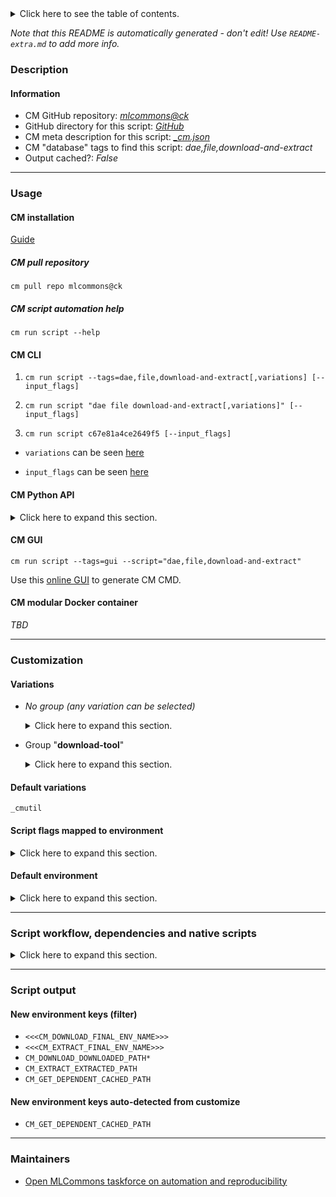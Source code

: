 <details>
<summary>Click here to see the table of contents.</summary>

* [Description](#description)
* [Information](#information)
* [Usage](#usage)
  * [ CM installation](#cm-installation)
  * [ CM script automation help](#cm-script-automation-help)
  * [ CM CLI](#cm-cli)
  * [ CM Python API](#cm-python-api)
  * [ CM GUI](#cm-gui)
  * [ CM modular Docker container](#cm-modular-docker-container)
* [Customization](#customization)
  * [ Variations](#variations)
  * [ Script flags mapped to environment](#script-flags-mapped-to-environment)
  * [ Default environment](#default-environment)
* [Script workflow, dependencies and native scripts](#script-workflow-dependencies-and-native-scripts)
* [Script output](#script-output)
* [New environment keys (filter)](#new-environment-keys-(filter))
* [New environment keys auto-detected from customize](#new-environment-keys-auto-detected-from-customize)
* [Maintainers](#maintainers)

</details>

*Note that this README is automatically generated - don't edit! Use `README-extra.md` to add more info.*

### Description

#### Information

* CM GitHub repository: *[mlcommons@ck](https://github.com/mlcommons/ck/tree/master/cm-mlops)*
* GitHub directory for this script: *[GitHub](https://github.com/mlcommons/ck/tree/master/cm-mlops/script/download-and-extract)*
* CM meta description for this script: *[_cm.json](_cm.json)*
* CM "database" tags to find this script: *dae,file,download-and-extract*
* Output cached?: *False*
___
### Usage

#### CM installation

[Guide](https://github.com/mlcommons/ck/blob/master/docs/installation.md)

##### CM pull repository

```cm pull repo mlcommons@ck```

##### CM script automation help

```cm run script --help```

#### CM CLI

1. `cm run script --tags=dae,file,download-and-extract[,variations] [--input_flags]`

2. `cm run script "dae file download-and-extract[,variations]" [--input_flags]`

3. `cm run script c67e81a4ce2649f5 [--input_flags]`

* `variations` can be seen [here](#variations)

* `input_flags` can be seen [here](#script-flags-mapped-to-environment)

#### CM Python API

<details>
<summary>Click here to expand this section.</summary>

```python

import cmind

r = cmind.access({'action':'run'
                  'automation':'script',
                  'tags':'dae,file,download-and-extract'
                  'out':'con',
                  ...
                  (other input keys for this script)
                  ...
                 })

if r['return']>0:
    print (r['error'])

```

</details>


#### CM GUI

```cm run script --tags=gui --script="dae,file,download-and-extract"```

Use this [online GUI](https://cKnowledge.org/cm-gui/?tags=dae,file,download-and-extract) to generate CM CMD.

#### CM modular Docker container

*TBD*

___
### Customization


#### Variations

  * *No group (any variation can be selected)*
    <details>
    <summary>Click here to expand this section.</summary>

    * `_extract`
      - Environment variables:
        - *CM_DAE_EXTRACT_DOWNLOADED*: `yes`
      - Workflow:
    * `_no-remove-extracted`
      - Environment variables:
        - *CM_DAE_REMOVE_EXTRACTED*: `no`
      - Workflow:
    * `_url.#`
      - Environment variables:
        - *CM_DAE_URL*: `#`
      - Workflow:

    </details>


  * Group "**download-tool**"
    <details>
    <summary>Click here to expand this section.</summary>

    * **`_cmutil`** (default)
      - Workflow:
    * `_curl`
      - Workflow:
    * `_gdown`
      - Workflow:
    * `_torrent`
      - Environment variables:
        - *CM_DAE_DOWNLOAD_USING_TORRENT*: `yes`
        - *CM_TORRENT_WAIT_UNTIL_COMPLETED*: `yes`
        - *CM_TORRENT_DOWNLOADED_PATH_ENV_KEY*: `CM_DAE_FILEPATH`
        - *CM_TORRENT_DOWNLOADED_FILE_NAME*: `<<<CM_DAE_FILENAME>>>`
      - Workflow:
        1. ***Read "prehook_deps" on other CM scripts***
           * download,torrent
             - CM script: [download-torrent](https://github.com/mlcommons/ck/tree/master/cm-mlops/script/download-torrent)
    * `_wget`
      - Workflow:

    </details>


#### Default variations

`_cmutil`

#### Script flags mapped to environment
<details>
<summary>Click here to expand this section.</summary>

* `--url=value`  &rarr;  `CM_DAE_URL=value`

**Above CLI flags can be used in the Python CM API as follows:**

```python
r=cm.access({... , "url":...}
```

</details>

#### Default environment

<details>
<summary>Click here to expand this section.</summary>

These keys can be updated via `--env.KEY=VALUE` or `env` dictionary in `@input.json` or using script flags.


</details>

___
### Script workflow, dependencies and native scripts

<details>
<summary>Click here to expand this section.</summary>

  1. Read "deps" on other CM scripts from [meta](https://github.com/mlcommons/ck/tree/master/cm-mlops/script/download-and-extract/_cm.json)
  1. ***Run "preprocess" function from [customize.py](https://github.com/mlcommons/ck/tree/master/cm-mlops/script/download-and-extract/customize.py)***
  1. ***Read "prehook_deps" on other CM scripts from [meta](https://github.com/mlcommons/ck/tree/master/cm-mlops/script/download-and-extract/_cm.json)***
     * download,file
       * `if (CM_DAE_DOWNLOAD_USING_TORRENT not in ['yes', 'True'])`
       * CM names: `--adr.['download-script']...`
       - CM script: [download-file](https://github.com/mlcommons/ck/tree/master/cm-mlops/script/download-file)
  1. ***Run native script if exists***
  1. ***Read "posthook_deps" on other CM scripts from [meta](https://github.com/mlcommons/ck/tree/master/cm-mlops/script/download-and-extract/_cm.json)***
     * extract,file
       * `if (CM_DAE_EXTRACT_DOWNLOADED in ['yes', 'True'])`
       - CM script: [extract-file](https://github.com/mlcommons/ck/tree/master/cm-mlops/script/extract-file)
  1. ***Run "postrocess" function from [customize.py](https://github.com/mlcommons/ck/tree/master/cm-mlops/script/download-and-extract/customize.py)***
  1. Read "post_deps" on other CM scripts from [meta](https://github.com/mlcommons/ck/tree/master/cm-mlops/script/download-and-extract/_cm.json)
</details>

___
### Script output
#### New environment keys (filter)

* `<<<CM_DOWNLOAD_FINAL_ENV_NAME>>>`
* `<<<CM_EXTRACT_FINAL_ENV_NAME>>>`
* `CM_DOWNLOAD_DOWNLOADED_PATH*`
* `CM_EXTRACT_EXTRACTED_PATH`
* `CM_GET_DEPENDENT_CACHED_PATH`
#### New environment keys auto-detected from customize

* `CM_GET_DEPENDENT_CACHED_PATH`
___
### Maintainers

* [Open MLCommons taskforce on automation and reproducibility](https://github.com/mlcommons/ck/blob/master/docs/taskforce.md)
